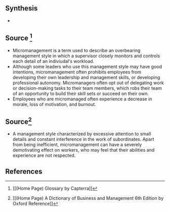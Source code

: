 ## Synthesis
- 
## Source [^1]
- Micromanagement is a term used to describe an overbearing management style in which a supervisor closely monitors and controls each detail of an indiviudalʻs workload.
- Although some leaders who use this management style may have good intentions, micromanagement often prohibits employees from developing their own leadership and management skills, or developing professional autonomy. Micromanagers often opt out of delegating work or decision-making tasks to their team members, which robs their team of an opportunity to build their skill sets or succeed on their own.
- Employees who are micromanaged often experience a decrease in morale, loss of motivation, and burnout.

## Source[^2]
- A management style characterized by excessive attention to small details and constant interference in the work of subordinates. Apart from being inefficient, micromanagement can have a severely demotivating effect on workers, who may feel that their abilities and experience are not respected.
## References

[^1]: [[(Home Page) Glossary by Capterra]]
[^2]: [[(Home Page) A Dictionary of Business and Management 6th Edition by Oxford Reference]]